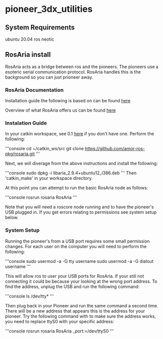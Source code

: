 # pioneer_3dx_utilities

## System Requirements
ubuntu 20.04
ros neotic


## RosAria install

RosAria acts as a bridge between ros and the pioneers.  The pioneers use a esoteric serial communication protocol.  RosAria handles this is the background so you can just prioneer away. 

### RosAria Documentation

Installation guide the following is based on can be found [here](https://wiki.ros.org/ROSARIA/Tutorials/How%20to%20use%20ROSARIA)

Overview of what RosAria offers us can be found [here](https://wiki.ros.org/ROSARIA)

### Instalation Guide

In your catkin workspace, see 0.1 [here](https://wiki.ros.org/ROSARIA/Tutorials/How%20to%20use%20ROSARIA) if you don't have one. Perform the following:

'''console
cd ~/catkin_ws/src
git clone https://github.com/amor-ros-pkg/rosaria.git
'''

Next, we will diverage from the above instructions and install the following:

'''console
sudo dpkg -i libaria_2.9.4+ubuntu12_i386.deb
'''
Then 'catkin_make' in your workspace directory.

At this point you can attempt to run the basic RosAria node as follows:

'''console
rosrun rosaria RosAria
'''

Note that you will need a roscore node running and to have the pioneer's USB plugged in. If you get errors relating to permissions see system setup below.

### System Setup
Running the pioneer's from a USB port requires some small permission changes. For each user on the computer you will need to perform the following:

'''console
sudo usermod -a -G tty username
sudo usermod -a -G dialout username
'''

This will allow ros to user your USB ports for RosAria. If your still not connecting it could be because your looking at the wrong port address.  To find the address, unplug the USB and run the following command:

'''console
ls /dev/tty*
'''

Then plug back in your Pioneer and run the same command a second time.  There will be a new address that appears this is the address for your pioneer. Try the following command with to make sure the address works, you need to replace ttyS0 with your specific address:

'''console
rosrun rosaria RosAria _port:=/dev/ttyS0
'''




